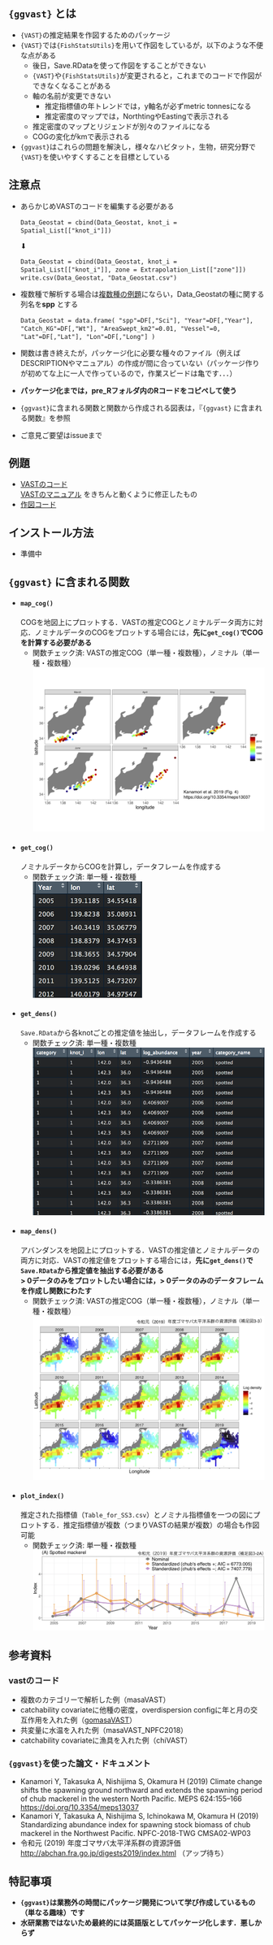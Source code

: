 ## `{ggvast}` とは
* `{VAST}`の推定結果を作図するためのパッケージ
* `{VAST}`では`{FishStatsUtils}`を用いて作図をしているが，以下のような不便な点がある
  * 後日，Save.RDataを使って作図をすることができない
  * `{VAST}`や`{FishStatsUtils}`が変更されると，これまでのコードで作図ができなくなることがある
  * 軸の名前が変更できない
    * 推定指標値の年トレンドでは，y軸名が必ずmetric tonnesになる
    * 推定密度のマップでは，NorthtingやEastingで表示される
  * 推定密度のマップとリジェンドが別々のファイルになる
  * COGの変化がkmで表示される    
* `{ggvast}`はこれらの問題を解決し，様々なハビタット，生物，研究分野で`{VAST}`を使いやすくすることを目標としている

## 注意点
* あらかじめVASTのコードを編集する必要がある
  ```
  Data_Geostat = cbind(Data_Geostat, knot_i = Spatial_List[["knot_i"]])
  ```

  ⬇︎

  ```
  Data_Geostat = cbind(Data_Geostat, knot_i = Spatial_List[["knot_i"]], zone = Extrapolation_List[["zone"]])
  write.csv(Data_Geostat, "Data_Geostat.csv")
  ```
* 複数種で解析する場合は[複数種の例題](https://github.com/James-Thorson-NOAA/VAST/blob/master/deprecated_examples/VAST--multispecies_example.Rmd)にならい，Data_Geostatの種に関する列名を**spp** とする
  ```
  Data_Geostat = data.frame( "spp"=DF[,"Sci"], "Year"=DF[,"Year"], "Catch_KG"=DF[,"Wt"], "AreaSwept_km2"=0.01, "Vessel"=0, "Lat"=DF[,"Lat"], "Lon"=DF[,"Long"] )
  ```


* 関数は書き終えたが，パッケージ化に必要な種々のファイル（例えばDESCRIPTIONやマニュアル）の作成が間に合っていない（パッケージ作りが初めてな上に一人で作っているので，作業スピードは亀です．．．）
* **パッケージ化までは，pre_Rフォルダ内のRコードをコピペして使う**
* `{ggvast}`に含まれる関数と関数から作成される図表は，『`{ggvast}` に含まれる関数』を参照
* ご意見ご要望はissueまで

## 例題
* [VASTのコード](https://gist.github.com/Yuki-Kanamori/42d04d6235170f27e6d7dfce589722a2)    
    [VASTのマニュアル](https://github.com/James-Thorson-NOAA/VAST/blob/master/deprecated_examples/VAST--single-species_example.Rmd) をきちんと動くように修正したもの
* [作図コード](url)

## インストール方法
* 準備中

## `{ggvast}` に含まれる関数
* #### `map_cog()`   
  COGを地図上にプロットする．VASTの推定COGとノミナルデータ両方に対応．ノミナルデータのCOGをプロットする場合には，**先に`get_cog()`でCOGを計算する必要がある**
  * 関数チェック済: VASTの推定COG（単一種・複数種），ノミナル（単一種・複数種）    
    ![map_cog](figures/meps_fig4.png)
* #### `get_cog()`    
  ノミナルデータからCOGを計算し，データフレームを作成する    
  * 関数チェック済: 単一種・複数種    
    ![get_cog](figures/get_cog.png)
* #### `get_dens()`    
  `Save.RData`から各knotごとの推定値を抽出し，データフレームを作成する
  * 関数チェック済: 単一種・複数種    
    ![get_dens](figures/get_dens.png)
* #### `map_dens()`    
  アバンダンスを地図上にプロットする．VASTの推定値とノミナルデータの両方に対応．VASTの推定値をプロットする場合には，**先に`get_dens()`で`Save.RData`から推定値を抽出する必要がある**    
  **> 0データのみをプロットしたい場合には，> 0データのみのデータフレームを作成し関数にわたす**
  * 関数チェック済: VASTの推定COG（単一種・複数種），ノミナル（単一種・複数種）
  ![map_dens](figures/stock_asessment_fig33.png)
* #### `plot_index()`    
  推定された指標値（`Table_for_SS3.csv`）とノミナル指標値を一つの図にプロットする．推定指標値が複数（つまりVASTの結果が複数）の場合も作図可能    
  * 関数チェック済: 単一種・複数種
  ![map_dens](figures/stock_asessment_fig32.png)

## 参考資料
### vastのコード
* 複数のカテゴリーで解析した例（masaVAST）
* catchability covariateに他種の密度，overdispersion configに年と月の交互作用を入れた例（[gomasaVAST](https://github.com/Yuki-Kanamori/gomasaVAST)）
* 共変量に水温を入れた例（masaVAST_NPFC2018）
* catchability covariateに漁具を入れた例（chiVAST）

### `{ggvast}`を使った論文・ドキュメント
* Kanamori Y, Takasuka A, Nishijima S, Okamura H (2019) Climate change shifts the spawning ground northward and extends the spawning period of chub mackerel in the western North Pacific. MEPS 624:155–166
https://doi.org/10.3354/meps13037
* Kanamori Y, Takasuka A, Nishijima S, Ichinokawa M, Okamura H (2019) Standardizing abundance index for spawning stock biomass of chub mackerel in the Northwest Pacific. NPFC-2018-TWG CMSA02-WP03
* 令和元 (2019) 年度ゴマサバ太平洋系群の資源評価    
http://abchan.fra.go.jp/digests2019/index.html （アップ待ち）



## 特記事項
* **`{ggvast}`は業務外の時間にパッケージ開発について学び作成しているもの（単なる趣味）です**
* **水研業務ではないため最終的には英語版としてパッケージ化します．悪しからず**
